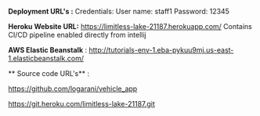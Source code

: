 **Deployment URL's :**
Credentials:
User name: staff1
Password: 12345

**Heroku Website URL:** https://limitless-lake-21187.herokuapp.com/ 
Contains CI/CD pipeline enabled directly from intellij

**AWS Elastic Beanstalk** : http://tutorials-env-1.eba-pykuu9mj.us-east-1.elasticbeanstalk.com/

**
Source code URL's** : 

https://github.com/logarani/vehicle_app

https://git.heroku.com/limitless-lake-21187.git
